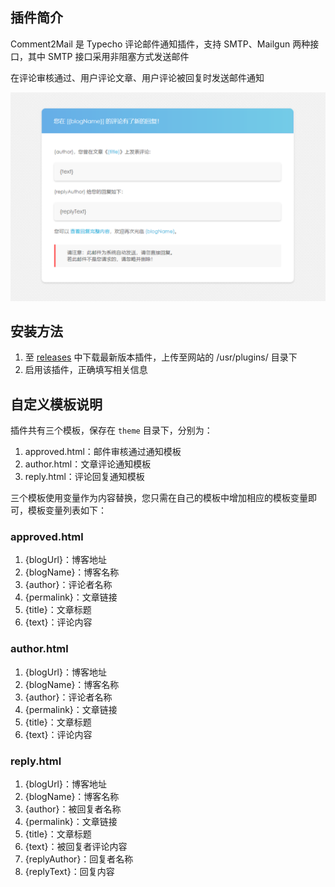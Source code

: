 ## 插件简介

Comment2Mail 是 Typecho 评论邮件通知插件，支持 SMTP、Mailgun 两种接口，其中 SMTP 接口采用非阻塞方式发送邮件

在评论审核通过、用户评论文章、用户评论被回复时发送邮件通知

![截图](./mail_screenshot.png)

## 安装方法

1. 至 [releases](https://github.com/ShadowySpirits/Comment2Mail/releases) 中下载最新版本插件，上传至网站的 /usr/plugins/ 目录下
2. 启用该插件，正确填写相关信息

## 自定义模板说明

插件共有三个模板，保存在 `theme` 目录下，分别为：

1. approved.html：邮件审核通过通知模板
2. author.html：文章评论通知模板
3. reply.html：评论回复通知模板

三个模板使用变量作为内容替换，您只需在自己的模板中增加相应的模板变量即可，模板变量列表如下：

### approved.html

1. {blogUrl}：博客地址
2. {blogName}：博客名称
3. {author}：评论者名称
4. {permalink}：文章链接
5. {title}：文章标题
6. {text}：评论内容

### author.html

1. {blogUrl}：博客地址
2. {blogName}：博客名称
3. {author}：评论者名称
4. {permalink}：文章链接
5. {title}：文章标题
6. {text}：评论内容

### reply.html

1. {blogUrl}：博客地址
2. {blogName}：博客名称
3. {author}：被回复者名称
4. {permalink}：文章链接
5. {title}：文章标题
6. {text}：被回复者评论内容
7. {replyAuthor}：回复者名称
8. {replyText}：回复内容
